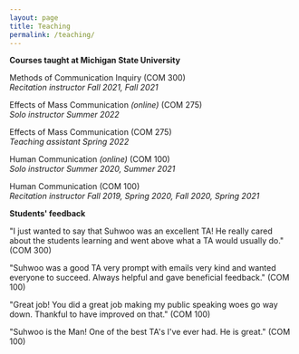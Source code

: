 ```yaml
---
layout: page
title: Teaching
permalink: /teaching/
---
```


**Courses taught at Michigan State University**

Methods of Communication Inquiry (COM 300)<br>
*Recitation instructor*
*Fall 2021, Fall 2021*

Effects of Mass Communication *(online)* (COM 275)<br>
*Solo instructor*
*Summer 2022*

Effects of Mass Communication (COM 275)<br>
*Teaching assistant*
*Spring 2022*

Human Communication *(online)* (COM 100)<br>
*Solo instructor*
*Summer 2020, Summer 2021*

Human Communication (COM 100)<br>
*Recitation instructor*
*Fall 2019, Spring 2020, Fall 2020, Spring 2021*

**Students' feedback**

"I just wanted to say that Suhwoo was an excellent TA! He really cared about the students learning and went above what a TA would usually do." (COM 300)

"Suhwoo was a good TA very prompt with emails very kind and wanted everyone to succeed. Always helpful and gave beneficial feedback." (COM 100)

"Great job! You did a great job making my public speaking woes go way down. Thankful to have improved on that." (COM 100)

"Suhwoo is the Man! One of the best TA's I've ever had. He is great." (COM 100)

